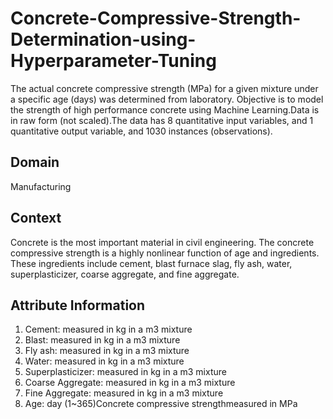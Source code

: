 # Concrete-Compressive-Strength-Determination-using-Hyperparameter-Tuning
The actual concrete compressive strength (MPa) for a given mixture under a specific age (days) was determined from laboratory.  Objective is to model the strength of high performance concrete using Machine Learning.Data is in raw form (not scaled).The data has 8 quantitative input variables, and 1 quantitative output variable, and 1030 instances (observations).
## Domain ##
Manufacturing

## Context ##
Concrete is the most important material in civil engineering. The concrete compressive strength is a highly nonlinear function of age and ingredients. These ingredients include cement, blast furnace slag, fly ash, water, superplasticizer, coarse aggregate, and fine aggregate.

## Attribute Information ##
1. Cement: measured in kg in a m3 mixture
2. Blast: measured in kg in a m3 mixture
3. Fly ash: measured in kg in a m3 mixture
4. Water: measured in kg in a m3 mixture
5. Superplasticizer: measured in kg in a m3 mixture
6. Coarse Aggregate: measured in kg in a m3 mixture
7. Fine Aggregate: measured in kg in a m3 mixture
8. Age: day (1~365)Concrete compressive strengthmeasured in MPa
